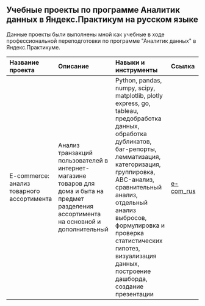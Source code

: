 ## Учебные проекты по программе Аналитик данных в Яндекс.Практикум на русском языке  
Данные проекты были выполнены мной как учебные в ходе профессиональной переподготовки по программе "Аналитик данных" в Яндекс.Практикуме.


| Название проекта | Описание | Навыки и инструменты | Ссылка |
| :--------------- | :-------------------- | :------------------- | :----- |
| E-commerce: анализ товарного ассортимента | Анализ транзакций пользователей в интернет-магазине товаров для дома и быта на предмет разделения ассортимента на основной и дополнительный | Python, pandas, numpy, scipy, matplotlib, plotly express, go, tableau, предобработка данных, обработка дубликатов, баг-репорты, лемматизация, категоризация, группировка, ABC-анализ, сравнительный анализ, отдельный анализ выбросов, формулировка и проверка статистических гипотез, визуализация данных, построение дашборда, создание презентации | [e-com_rus](https://github.com/Emiranunuka/Yandex_Practicum_Data_Analyst_Training_Projects_Russian/tree/main/e-com_rus)|

